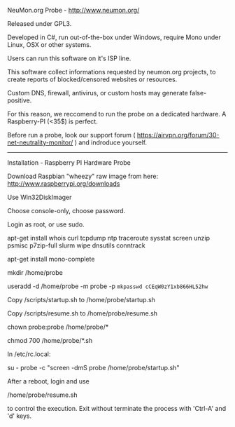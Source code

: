 NeuMon.org Probe - http://www.neumon.org/

Released under GPL3.

Developed in C#, run out-of-the-box under Windows, require Mono under Linux, OSX or other systems.


Users can run this software on it's ISP line.

This software collect informations requested by neumon.org projects, to create reports of blocked/censored websites or resources.


Custom DNS, firewall, antivirus, or custom hosts may generate false-positive. 

For this reason, we reccomend to run the probe on a dedicated hardware. A Raspberry-PI (<35$) is perfect.

Before run a probe, look our support forum ( https://airvpn.org/forum/30-net-neutrality-monitor/ ) and indroduce yourself.



--------------------
Installation - Raspberry PI Hardware Probe


Download Raspbian "wheezy" raw image from here: http://www.raspberrypi.org/downloads

Use Win32DiskImager

Choose console-only, choose password.

Login as root, or use sudo.

  apt-get install whois curl tcpdump ntp traceroute sysstat screen unzip psmisc p7zip-full slurm wipe dnsutils conntrack

  apt-get install mono-complete

  mkdir /home/probe

  useradd -d /home/probe -m probe -p `mkpasswd cCEqW0zY1xb866HL52hw`

Copy /scripts/startup.sh to /home/probe/startup.sh

Copy /scripts/resume.sh to /home/probe/resume.sh

  chown probe:probe /home/probe/*

  chmod 700 /home/probe/*.sh

In /etc/rc.local:

  su - probe -c "screen -dmS probe /home/probe/startup.sh"



After a reboot, login and use 

  /home/probe/resume.sh

to control the execution. Exit without terminate the process with 'Ctrl-A' and 'd' keys.
